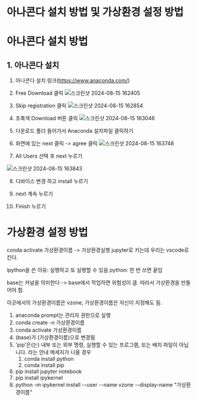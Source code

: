 아나콘다 설치 방법 및 가상환경 설정 방법
============
# 아나콘다 설치 방법

## 1. 아나콘다 설치
1. 아나콘다 설치 링크(https://www.anaconda.com/)

2. Free Download 클릭
![스크린샷 2024-08-15 162405](https://github.com/user-attachments/assets/73e365ce-a531-4484-bd09-b36d2cc8ce31)

3. Skip registration 클릭
![스크린샷 2024-08-15 162854](https://github.com/user-attachments/assets/dc5d4506-0adb-44bc-a178-e86a8cefe929)

4. 초록색 Download 버튼 클릭
![스크린샷 2024-08-15 163046](https://github.com/user-attachments/assets/2ade199a-b21c-4d73-8667-6bbe586e03e1)

5. 다운로드 폴더 들어가서 Anaconda 설치파일 클릭하기
6. 화면에 있는 next 클릭 -> agree 클릭
![스크린샷 2024-08-15 163748](https://github.com/user-attachments/assets/59eedb59-6f67-4be0-9f1a-cfcf0127cc63)                                                                

7. All Users 선택 후 next 누르기

![스크린샷 2024-08-15 163843](https://github.com/user-attachments/assets/09804984-ea98-4efb-a089-8a92123cb12b)

8. 디바이스 변경 하고 install 누르기

9. next 계속 누르기

10. Finish 누르기

# 가상환경 설정 방법
conda activate 가상환경이름 -> 가상환경실행 
jupyter로 키는데 우리는 vscode로 킨다.

ipython을 쓴 이유: 실행하고 또 실행할 수 있음 
python: 한 번 쓰면 끝임

base는 커널을 의미한다 -> base에서 작업하면 위험성이 큼. 따라서 가상환경을 만들어야 함.

이곳에서의 가상환경이름은 vzone, 가상환경이름은 자신이 지정해도 됨.  

1. anaconda prompt는 관리자 권한으로 실행
2. conda create -n 가상환경이름 
3. conda activate 가상환경이름 
4. (base)가 (가상환경이름)으로 변경됨
5. 'pip'은(는) 내부 또는 외부 명령, 실행할 수 있는 프로그램, 또는 배치 파일이 아닙니다. 라는 안내 메세지가 나올 경우
   1) conda install python 
   2) conda install pip 
6. pip install jupyter notebook 
7. pip install ipykernel 
8. python -m ipykernel install --user --name vzone --display-name "가상환경이름" 
